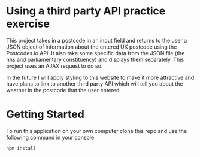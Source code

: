 # Using a third party API practice exercise

This project takes in a postcode in an input field and returns to the user a JSON object of information about the entered UK postcode using the Postcodes.io API. It also take some specific data from the JSON file (the nhs and parliamentary constituency) and displays them separately. This project uses an AJAX request to do so. 

In the future I will apply styling to this website to make it more attractive and have plans to link to another third party API which will tell you about the weather in the postcode that the user entered. 

# Getting Started

To run this application on your own computer clone this repo and use the following command in your console

```
npm install
```
